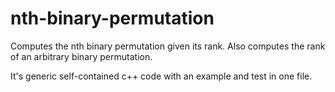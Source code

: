 # nth-binary-permutation
Computes the nth binary permutation given its rank. Also computes the rank of an arbitrary binary permutation.

It's generic self-contained c++ code with an example and test in one file.
